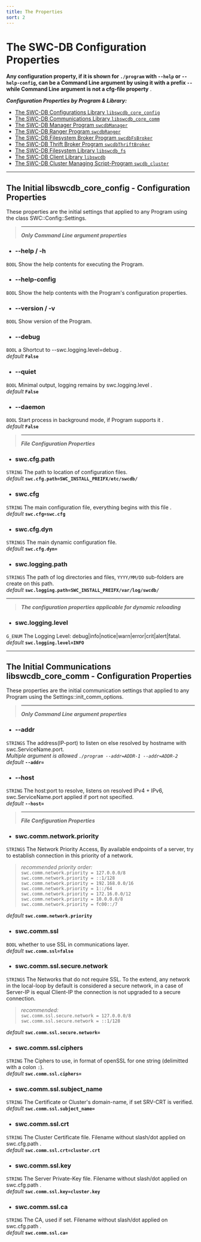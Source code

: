 ```yaml
---
title: The Properties
sort: 2
---
```





# The SWC-DB Configuration Properties
  **Any configuration property, if it is shown for ```./program``` with ```--help``` or ```--help-config```, can be a Command Line argument by using it with a prefix ```--``` while Command Line argument is not a cfg-file property** .
  
  **_Configuration Properties by Program & Library:_**
  * [The SWC-DB Configurations Library ```libswcdb_core_config```](#the-initial-libswcdb_core_config---configuration-properties)
  * [The SWC-DB Communications Library ```libswcdb_core_comm```](#the-initial-communications-libswcdb_core_comm---configuration-properties)
  * [The SWC-DB Manager Program ```swcdbManager```](manager.html)
  * [The SWC-DB Ranger Program ```swcdbRanger```](ranger.html)
  * [The SWC-DB Filesystem Broker Program ```swcdbFsBroker```](fsbroker.html)
  * [The SWC-DB Thrift Broker Program ```swcdbThriftBroker```](thriftbroker.html)
  * [The SWC-DB Filesystem Library ```libswcdb_fs```](libswcdb_fs/)
  * [The SWC-DB Client Library ```libswcdb```](libswcdb.html)
  * [The SWC-DB Cluster Managing Script-Program ```swcdb_cluster```](swcdb_cluster.html)



***



## The Initial libswcdb_core_config - Configuration Properties
These properties are the initial settings that applied to any Program using the class SWC::Config::Settings.


> ***
> **_Only Command Line argument properties_**

* ### --help / -h
```BOOL```
Show the help contents for executing the Program.

* ### --help-config
```BOOL```
Show the help contents with the Program's configuration properties.

* ### --version / -v
```BOOL```
Show version of the Program.


* ### --debug
```BOOL```
a Shortcut to --swc.logging.level=debug . \
_default_ **```False```**

* ### --quiet
```BOOL```
Minimal output, logging remains by swc.logging.level . \
_default_ **```False```**

* ### --daemon
```BOOL```
Start process in background mode, if Program supports it . \
_default_ **```False```**


> ***
> **_File Configuration Properties_**

* ### swc.cfg.path
```STRING```
The path to location of configuration files. \
_default_ **```swc.cfg.path=SWC_INSTALL_PREIFX/etc/swcdb/```**

* ### swc.cfg
```STRING```
The main configuration file, everything begins with this file . \
_default_ **```swc.cfg=swc.cfg```**

* ### swc.cfg.dyn
```STRINGS```
The main dynamic configuration file. \
_default_ **```swc.cfg.dyn=```**


* ### swc.logging.path
```STRINGS```
The path of log directories and files, ```YYYY/MM/DD``` sub-folders are create on this path. \
_default_ **```swc.logging.path=SWC_INSTALL_PREIFX/var/log/swcdb/```**


***

> **_The configuration properties applicable for dynamic reloading_**

* ### swc.logging.level
```G_ENUM```
The Logging Level: debug|info|notice|warn|error|crit|alert|fatal. \
_default_ **```swc.logging.level=INFO```**



***



## The Initial Communications libswcdb_core_comm - Configuration Properties
These properties are the initial communication settings that applied to any Program using the Settings::init_comm_options.


> ***
> **_Only Command Line argument properties_**

* ### --addr
```STRINGS```
The address(IP-port) to listen on else resolved by hostname with swc.ServiceName.port. \
_Multiple argument is allowed ```./program --addr=ADDR-1 --addr=ADDR-2```_ \
_default_ **```--addr=```**

* ### --host
```STRING```
The host:port to resolve, listens on resolved IPv4 + IPv6, swc.ServiceName.port applied if port not specified. \
_default_ **```--host=```**



> ***
> **_File Configuration Properties_**


* ### swc.comm.network.priority
```STRINGS```
The Network Priority Access, By available endpoints of a server, try to establish connection in this priority of a network.
> _recommended priority order:_ \
  ```swc.comm.network.priority = 127.0.0.0/8``` \
  ```swc.comm.network.priority = ::1/128``` \
  ```swc.comm.network.priority = 192.168.0.0/16``` \
  ```swc.comm.network.priority = 1::/64``` \
  ```swc.comm.network.priority = 172.16.0.0/12``` \
  ```swc.comm.network.priority = 10.0.0.0/8``` \
  ```swc.comm.network.priority = fc00::/7```

  _default_ **```swc.comm.network.priority```**

* ### swc.comm.ssl
```BOOL```
whether to use SSL in communications layer. \
_default_ **```swc.comm.ssl=false```**

* ### swc.comm.ssl.secure.network
```STRINGS```
The Networks that do not require SSL. To the extend, any network in the local-loop by default is considered a secure network, in a case of Server-IP is equal Client-IP the connection is not upgraded to a secure connection.
> _recommended:_ \
  ```swc.comm.ssl.secure.network = 127.0.0.0/8``` \
  ```swc.comm.ssl.secure.network = ::1/128```

  _default_ **```swc.comm.ssl.secure.network=```**

* ### swc.comm.ssl.ciphers
```STRING```
The Ciphers to use, in format of openSSL for one string (delimitted with a colon ```:```). \
_default_ **```swc.comm.ssl.ciphers=```**

* ### swc.comm.ssl.subject_name
```STRING```
The Certificate or Cluster's domain-name, if set SRV-CRT is verified. \
_default_ **```swc.comm.ssl.subject_name=```**

* ### swc.comm.ssl.crt
```STRING```
The Cluster Certificate file. Filename without slash/dot applied on swc.cfg.path . \
_default_ **```swc.comm.ssl.crt=cluster.crt```**

* ### swc.comm.ssl.key
```STRING```
The Server Private-Key file. Filename without slash/dot applied on swc.cfg.path . \
_default_ **```swc.comm.ssl.key=cluster.key```**


* ### swc.comm.ssl.ca
```STRING```
The CA, used if set. Filename without slash/dot applied on swc.cfg.path . \
_default_ **```swc.comm.ssl.ca=```**
